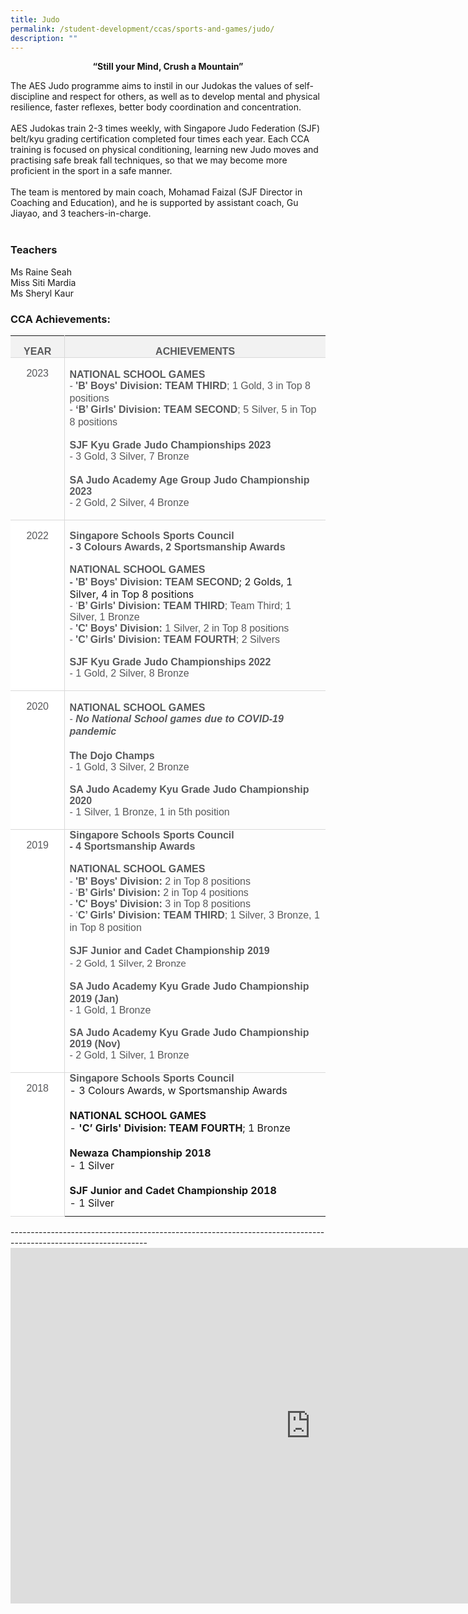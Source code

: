 ```yaml
---
title: Judo
permalink: /student-development/ccas/sports-and-games/judo/
description: ""
---
```

<p style="text-align:center;"><strong>“Still your Mind, Crush a Mountain”</strong></p>

The AES Judo programme aims to instil in our Judokas the values of self-discipline and respect for others, as well as to develop mental and physical resilience, faster reflexes, better body coordination and concentration.&nbsp;<br><br>
AES Judokas train 2-3 times weekly, with Singapore Judo Federation (SJF) belt/kyu grading certification completed four times each year. Each CCA training is focused on physical conditioning, learning new Judo moves and practising safe break fall techniques, so that we may become more proficient in the sport in a safe manner.&nbsp;<br><br>
The team is mentored by main coach, Mohamad Faizal (SJF Director in Coaching and Education), and he is supported by assistant coach, Gu Jiayao, and 3 teachers-in-charge.
<br><br>

### Teachers
Ms Raine Seah<br>
Miss Siti Mardia<br>
Ms Sheryl Kaur<br>



### CCA Achievements:
<table class="MsoTable15Grid3Accent3" border="0" cellspacing="0" cellpadding="0" style="border-collapse:collapse;border:none;mso-yfti-tbllook:1184;mso-padding-alt:
 0cm 5.4pt 0cm 5.4pt;mso-border-insideh:none;mso-border-insidev:none"><tbody><tr style="mso-yfti-irow:-1;mso-yfti-firstrow:yes;mso-yfti-lastfirstrow:yes;
  height:21.3pt"><td width="84" style="width:70.65pt;border-top:none;border-left:none;
  border-bottom:solid #D9D9D9 1.0pt;mso-border-bottom-themecolor:background1;
  mso-border-bottom-themeshade:217;border-right:solid #D9D9D9 1.0pt;mso-border-right-themecolor:
  background1;mso-border-right-themeshade:217;mso-border-bottom-alt:solid #D9D9D9 .5pt;
  mso-border-bottom-themecolor:background1;mso-border-bottom-themeshade:217;
  mso-border-right-alt:solid #D9D9D9 .5pt;mso-border-right-themecolor:background1;
  mso-border-right-themeshade:217;background:#F2F2F2;mso-background-themecolor:
  background1;mso-background-themeshade:242;padding:0cm 5.4pt 0cm 5.4pt;
  height:21.3pt"><p class="MsoNormal" align="center" style="margin-bottom:0cm;margin-bottom:.0001pt;
  text-align:center;line-height:normal;mso-yfti-cnfc:517"><b><span style="font-size:12.0pt;font-family:&quot;Arial&quot;,sans-serif;color:#58595B">YEAR</span></b></p></td><td width="483" style="width:468.0pt;border:none;border-bottom:solid #D9D9D9 1.0pt;
  mso-border-bottom-themecolor:background1;mso-border-bottom-themeshade:217;
  mso-border-left-alt:solid #D9D9D9 .5pt;mso-border-left-themecolor:background1;
  mso-border-left-themeshade:217;mso-border-left-alt:solid #D9D9D9 .5pt;
  mso-border-left-themecolor:background1;mso-border-left-themeshade:217;
  mso-border-bottom-alt:solid #D9D9D9 .5pt;mso-border-bottom-themecolor:background1;
  mso-border-bottom-themeshade:217;background:#F2F2F2;mso-background-themecolor:
  background1;mso-background-themeshade:242;padding:0cm 5.4pt 0cm 5.4pt;
  height:21.3pt"><p class="MsoNormal" align="center" style="margin-bottom:0cm;margin-bottom:.0001pt;
  text-align:center;line-height:normal;mso-yfti-cnfc:1"><b><span style="font-size:12.0pt;font-family:&quot;Arial&quot;,sans-serif;color:#58595B">ACHIEVEMENTS</span></b></p></td></tr><tr style="mso-yfti-irow:0"><td width="84" valign="top" style="width:70.65pt;border-top:none;border-left:
  none;border-bottom:solid #D9D9D9 1.0pt;mso-border-bottom-themecolor:background1;
  mso-border-bottom-themeshade:217;border-right:solid #D9D9D9 1.0pt;mso-border-right-themecolor:
  background1;mso-border-right-themeshade:217;mso-border-top-alt:solid #D9D9D9 .5pt;
  mso-border-top-themecolor:background1;mso-border-top-themeshade:217;
  mso-border-top-alt:solid #D9D9D9 .5pt;mso-border-top-themecolor:background1;
  mso-border-top-themeshade:217;mso-border-bottom-alt:solid #D9D9D9 .5pt;
  mso-border-bottom-themecolor:background1;mso-border-bottom-themeshade:217;
  mso-border-right-alt:solid #D9D9D9 .5pt;mso-border-right-themecolor:background1;
  mso-border-right-themeshade:217;padding:0cm 5.4pt 0cm 5.4pt"><p class="MsoNormal" align="center" style="margin-bottom:0cm;margin-bottom:.0001pt;
  text-align:center;line-height:normal;mso-yfti-cnfc:68"><span style="font-size:12.0pt;font-family:&quot;Arial&quot;,sans-serif;color:#58595B">2023</span></p></td><td width="483" valign="top" style="width:468.0pt;border:none;border-bottom:solid #D9D9D9 1.0pt;
  mso-border-bottom-themecolor:background1;mso-border-bottom-themeshade:217;
  mso-border-top-alt:solid #D9D9D9 .5pt;mso-border-top-themecolor:background1;
  mso-border-top-themeshade:217;mso-border-left-alt:solid #D9D9D9 .5pt;
  mso-border-left-themecolor:background1;mso-border-left-themeshade:217;
  mso-border-top-alt:solid #D9D9D9 .5pt;mso-border-top-themecolor:background1;
  mso-border-top-themeshade:217;mso-border-left-alt:solid #D9D9D9 .5pt;
  mso-border-left-themecolor:background1;mso-border-left-themeshade:217;
  mso-border-bottom-alt:solid #D9D9D9 .5pt;mso-border-bottom-themecolor:background1;
  mso-border-bottom-themeshade:217;padding:0cm 5.4pt 0cm 5.4pt"><p class="MsoNormal" style="margin-bottom:0cm;margin-bottom:.0001pt;line-height:
  normal;mso-yfti-cnfc:64"><b><span style="font-size:12.0pt;font-family:&quot;Arial&quot;,sans-serif;
  color:#58595B">NATIONAL SCHOOL GAMES</span></b><span style="font-size:12.0pt;
  font-family:&quot;Lato&quot;,serif;mso-bidi-font-family:Arial;color:#58595B"><br></span><span style="font-size:12.0pt;font-family:&quot;Arial&quot;,sans-serif;
  color:#58595B">- <b>'B' Boys' Division:</b> <b>TEAM THIRD</b>; 1 Gold, 3 in Top 8 positions</span><span style="font-size:12.0pt;font-family:&quot;Lato&quot;,serif;
  mso-bidi-font-family:Arial;color:#58595B"><br></span><span style="font-size:12.0pt;font-family:&quot;Arial&quot;,sans-serif;
  color:#58595B">- <b>‘B’ Girls' Division: TEAM SECOND</b>; 5 Silver, 5 in Top 8 positions</span><span style="font-size:12.0pt;font-family:&quot;Lato&quot;,serif;
  mso-bidi-font-family:Arial;color:#58595B"><br><br></span><b><span style="font-size:12.0pt;font-family:&quot;Arial&quot;,sans-serif;
  color:#58595B">SJF Kyu Grade Judo Championships 2023</span></b><br><span style="font-size:12.0pt;font-family:&quot;Arial&quot;,sans-serif;
  color:#58595B">- 3 Gold, 3 Silver, 7 Bronze</span>
	<br><br>
	<b><span style="font-size:12.0pt;font-family:&quot;Arial&quot;,sans-serif;
  color:#58595B">SA Judo Academy Age Group Judo Championship 2023</span></b><br><span style="font-size:12.0pt;font-family:&quot;Arial&quot;,sans-serif;
  color:#58595B">- 2 Gold, 2 Silver, 4 Bronze<br><br></span>
	</p></td></tr><tr style="mso-yfti-irow:1"><td width="84" valign="top" style="width:70.65pt;border-top:none;border-left:
  none;border-bottom:solid #D9D9D9 1.0pt;mso-border-bottom-themecolor:background1;
  mso-border-bottom-themeshade:217;border-right:solid #D9D9D9 1.0pt;mso-border-right-themecolor:
  background1;mso-border-right-themeshade:217;mso-border-top-alt:solid #D9D9D9 .5pt;
  mso-border-top-themecolor:background1;mso-border-top-themeshade:217;
  mso-border-top-alt:solid #D9D9D9 .5pt;mso-border-top-themecolor:background1;
  mso-border-top-themeshade:217;mso-border-bottom-alt:solid #D9D9D9 .5pt;
  mso-border-bottom-themecolor:background1;mso-border-bottom-themeshade:217;
  mso-border-right-alt:solid #D9D9D9 .5pt;mso-border-right-themecolor:background1;
  mso-border-right-themeshade:217;background:white;mso-background-themecolor:
  background1;padding:0cm 5.4pt 0cm 5.4pt">
		<p class="MsoNormal" align="center" style="margin-bottom:0cm;margin-bottom:.0001pt;
  text-align:center;line-height:normal;mso-yfti-cnfc:4"><span style="font-size:
  12.0pt;font-family:&quot;Arial&quot;,sans-serif;color:#58595B">2022</span></p></td><td width="483" valign="top" style="width:468.0pt;border:none;border-bottom:solid #D9D9D9 1.0pt;
  mso-border-bottom-themecolor:background1;mso-border-bottom-themeshade:217;
  mso-border-top-alt:solid #D9D9D9 .5pt;mso-border-top-themecolor:background1;
  mso-border-top-themeshade:217;mso-border-left-alt:solid #D9D9D9 .5pt;
  mso-border-left-themecolor:background1;mso-border-left-themeshade:217;
  mso-border-top-alt:solid #D9D9D9 .5pt;mso-border-top-themecolor:background1;
  mso-border-top-themeshade:217;mso-border-left-alt:solid #D9D9D9 .5pt;
  mso-border-left-themecolor:background1;mso-border-left-themeshade:217;
  mso-border-bottom-alt:solid #D9D9D9 .5pt;mso-border-bottom-themecolor:background1;
  mso-border-bottom-themeshade:217;padding:0cm 5.4pt 0cm 5.4pt"><p class="MsoNormal" style="margin-bottom:0cm;margin-bottom:.0001pt;line-height:
  normal"><b><span style="font-size:12.0pt;font-family:&quot;Arial&quot;,sans-serif;
  color:#58595B">Singapore Schools Sports Council<br>- 3 Colours Awards, 2 Sportsmanship Awards<br><br>NATIONAL SCHOOL GAMES<br>- 'B' Boys' Division: TEAM SECOND</span></b>; 2 Golds, 1 Silver, 4 in Top 8 positions<span style="font-size:12.0pt;font-family:&quot;Lato&quot;,serif;
  mso-bidi-font-family:Arial;color:#58595B"><br></span><span style="font-size:12.0pt;font-family:&quot;Arial&quot;,sans-serif;
  color:#58595B">- ‘<b>B’ Girls' Division: TEAM THIRD</b>; Team Third; 1 Silver, 1 Bronze<br>- <b>'C' Boys' Division:</b> 1 Silver, 2 in Top 8 positions<br>- <b>'C’ Girls' Division: TEAM FOURTH</b>; 2 Silvers
		<br><br>
		<b>SJF Kyu Grade Judo Championships 2022</b><br>
		- 1 Gold, 2 Silver, 8 Bronze<br><br></span></p></td></tr>
	<tr style="mso-yfti-irow:2"><td width="84" valign="top" style="width:70.65pt;border-top:none;border-left:
  none;border-bottom:solid #D9D9D9 1.0pt;mso-border-bottom-themecolor:background1;
  mso-border-bottom-themeshade:217;border-right:solid #D9D9D9 1.0pt;mso-border-right-themecolor:
  background1;mso-border-right-themeshade:217;mso-border-top-alt:solid #D9D9D9 .5pt;
  mso-border-top-themecolor:background1;mso-border-top-themeshade:217;
  mso-border-top-alt:solid #D9D9D9 .5pt;mso-border-top-themecolor:background1;
  mso-border-top-themeshade:217;mso-border-bottom-alt:solid #D9D9D9 .5pt;
  mso-border-bottom-themecolor:background1;mso-border-bottom-themeshade:217;
  mso-border-right-alt:solid #D9D9D9 .5pt;mso-border-right-themecolor:background1;
  mso-border-right-themeshade:217;background:white;mso-background-themecolor:
  background1;padding:0cm 5.4pt 0cm 5.4pt"><p class="MsoNormal" align="center" style="margin-bottom:0cm;margin-bottom:.0001pt;
  text-align:center;line-height:normal;mso-yfti-cnfc:68"><span style="font-size:12.0pt;font-family:&quot;Arial&quot;,sans-serif;color:#58595B">2020</span></p></td><td width="483" valign="top" style="width:468.0pt;border:none;border-bottom:solid #D9D9D9 1.0pt;
  mso-border-bottom-themecolor:background1;mso-border-bottom-themeshade:217;
  mso-border-top-alt:solid #D9D9D9 .5pt;mso-border-top-themecolor:background1;
  mso-border-top-themeshade:217;mso-border-left-alt:solid #D9D9D9 .5pt;
  mso-border-left-themecolor:background1;mso-border-left-themeshade:217;
  mso-border-top-alt:solid #D9D9D9 .5pt;mso-border-top-themecolor:background1;
  mso-border-top-themeshade:217;mso-border-left-alt:solid #D9D9D9 .5pt;
  mso-border-left-themecolor:background1;mso-border-left-themeshade:217;
  mso-border-bottom-alt:solid #D9D9D9 .5pt;mso-border-bottom-themecolor:background1;
  mso-border-bottom-themeshade:217;padding:0cm 5.4pt 0cm 5.4pt"><p class="MsoNormal" style="margin-bottom:0cm;margin-bottom:.0001pt;line-height:
  normal;mso-yfti-cnfc:64"><b><span style="font-size:12.0pt;font-family:&quot;Arial&quot;,sans-serif;
  color:#58595B">NATIONAL SCHOOL GAMES</span></b><span style="font-size:12.0pt;
  font-family:&quot;Lato&quot;,serif;mso-bidi-font-family:Arial;color:#58595B"><br></span><span style="font-size:12.0pt;font-family:&quot;Arial&quot;,sans-serif;
  color:#58595B">- <b><i>No National School games due to COVID-19 pandemic</i></b></span><span style="font-size:12.0pt;font-family:&quot;Lato&quot;,serif;mso-bidi-font-family:Arial;
  color:#58595B"><br><br></span><b><span style="font-size:12.0pt;font-family:&quot;Arial&quot;,sans-serif;
  color:#58595B">The Dojo Champs</span></b><b><span style="font-size:12.0pt;
  font-family:&quot;Lato&quot;,serif;mso-bidi-font-family:Arial;color:#58595B"><br></span></b><span style="font-size:12.0pt;font-family:&quot;Arial&quot;,sans-serif;
  color:#58595B">- 1 Gold, 3 Silver, 2 Bronze<br><br>
		<b>SA Judo Academy Kyu Grade Judo Championship 2020</b><br>
		- 1 Silver, 1 Bronze, 1 in 5th position<br><br></span></p></td></tr>
	<tr style="mso-yfti-irow:3"><td width="84" valign="top" style="width:70.65pt;border-top:none;border-left:
  none;border-bottom:solid #D9D9D9 1.0pt;mso-border-bottom-themecolor:background1;
  mso-border-bottom-themeshade:217;border-right:solid #D9D9D9 1.0pt;mso-border-right-themecolor:
  background1;mso-border-right-themeshade:217;mso-border-top-alt:solid #D9D9D9 .5pt;
  mso-border-top-themecolor:background1;mso-border-top-themeshade:217;
  mso-border-top-alt:solid #D9D9D9 .5pt;mso-border-top-themecolor:background1;
  mso-border-top-themeshade:217;mso-border-bottom-alt:solid #D9D9D9 .5pt;
  mso-border-bottom-themecolor:background1;mso-border-bottom-themeshade:217;
  mso-border-right-alt:solid #D9D9D9 .5pt;mso-border-right-themecolor:background1;
  mso-border-right-themeshade:217;background:white;mso-background-themecolor:
  background1;padding:0cm 5.4pt 0cm 5.4pt"><p class="MsoNormal" align="center" style="margin-bottom:0cm;margin-bottom:.0001pt;
  text-align:center;line-height:normal;mso-yfti-cnfc:4"><span style="font-size:
  12.0pt;font-family:&quot;Arial&quot;,sans-serif;color:#58595B">2019</span></p></td><td width="483" valign="top" style="width:468.0pt;border:none;border-bottom:solid #D9D9D9 1.0pt;
  mso-border-bottom-themecolor:background1;mso-border-bottom-themeshade:217;
  mso-border-top-alt:solid #D9D9D9 .5pt;mso-border-top-themecolor:background1;
  mso-border-top-themeshade:217;mso-border-left-alt:solid #D9D9D9 .5pt;
  mso-border-left-themecolor:background1;mso-border-left-themeshade:217;
  mso-border-top-alt:solid #D9D9D9 .5pt;mso-border-top-themecolor:background1;
  mso-border-top-themeshade:217;mso-border-left-alt:solid #D9D9D9 .5pt;
  mso-border-left-themecolor:background1;mso-border-left-themeshade:217;
  mso-border-bottom-alt:solid #D9D9D9 .5pt;mso-border-bottom-themecolor:background1;
  mso-border-bottom-themeshade:217;padding:0cm 5.4pt 0cm 5.4pt"><p style="margin-top:0cm;margin-right:0cm;margin-bottom:8.0pt;margin-left:
  0cm;text-align:justify;text-justify:inter-ideograph"><b><span style="font-family:&quot;Arial&quot;,sans-serif;mso-fareast-font-family:DengXian;
  mso-fareast-theme-font:minor-fareast;color:#58595B">Singapore Schools Sports Council<br>- 4 Sportsmanship Awards
		<span style="font-size:12.0pt;font-family:&quot;Arial&quot;,sans-serif;
  color:#58595B">&nbsp;</span></span></b></p><p class="MsoNormal" style="margin-bottom:0cm;margin-bottom:.0001pt;line-height:
  normal"><b><span style="font-size:12.0pt;font-family:&quot;Arial&quot;,sans-serif;
  color:#58595B">NATIONAL SCHOOL GAMES</span></b><span style="font-size:12.0pt;
  font-family:&quot;Lato&quot;,serif;mso-bidi-font-family:Arial;color:#58595B"><br></span><span style="font-size:12.0pt;font-family:&quot;Arial&quot;,sans-serif;
  color:#58595B">- <b>'B' Boys' Division: </b>2 in Top 8 positions</span><span style="font-size:12.0pt;font-family:&quot;Lato&quot;,serif;mso-bidi-font-family:Arial;
  color:#58595B"><br></span><span style="font-size:12.0pt;font-family:&quot;Arial&quot;,sans-serif;
  color:#58595B">
		- ‘<b>B’ Girls' Division: </b>2 in Top 4 positions<br>- <b>'C' Boys' Division: </b>3 in Top 8 positions<br>
		- ‘<b>C’ Girls' Division: TEAM THIRD</b>; 1 Silver, 3 Bronze, 1 in Top 8 position</span><span style="font-size:12.0pt;font-family:&quot;Lato&quot;,serif;
  mso-bidi-font-family:Arial;color:#58595B"><br style="mso-special-character:
  line-break">
		<br><b><span style="font-size:12.0pt;font-family:&quot;Arial&quot;,sans-serif;
  color:#58595B">SJF Junior and Cadet Championship 2019</span></b>
		<br>- 2 Gold, 1 Silver, 2 Bronze</span>
		<br><br><b><span style="font-size:12.0pt;font-family:&quot;Arial&quot;,sans-serif;
  color:#58595B">SA Judo Academy Kyu Grade Judo Championship 2019 (Jan)</span></b><b><span style="font-size:12.0pt;font-family:&quot;Lato&quot;,serif;mso-bidi-font-family:Arial;
  color:#58595B"><br></span></b><span style="font-size:12.0pt;font-family:&quot;Arial&quot;,sans-serif;
  color:#58595B">- 1 Gold, 1 Bronze<br><br>
		<b>SA Judo Academy Kyu Grade Judo Championship 2019 (Nov)</b><br>- 2 Gold, 1 Silver, 1 Bronze<br><br></span></p></td></tr>
	<tr style="mso-yfti-irow:4;mso-yfti-lastrow:yes"><td width="84" valign="top" style="width:70.65pt;border-top:none;border-left:
  none;border-bottom:solid #D9D9D9 1.0pt;mso-border-bottom-themecolor:background1;
  mso-border-bottom-themeshade:217;border-right:solid #D9D9D9 1.0pt;mso-border-right-themecolor:
  background1;mso-border-right-themeshade:217;mso-border-top-alt:solid #D9D9D9 .5pt;
  mso-border-top-themecolor:background1;mso-border-top-themeshade:217;
  mso-border-top-alt:solid #D9D9D9 .5pt;mso-border-top-themecolor:background1;
  mso-border-top-themeshade:217;mso-border-bottom-alt:solid #D9D9D9 .5pt;
  mso-border-bottom-themecolor:background1;mso-border-bottom-themeshade:217;
  mso-border-right-alt:solid #D9D9D9 .5pt;mso-border-right-themecolor:background1;
  mso-border-right-themeshade:217;background:white;mso-background-themecolor:
  background1;padding:0cm 5.4pt 0cm 5.4pt"><p class="MsoNormal" align="center" style="margin-bottom:0cm;margin-bottom:.0001pt;
  text-align:center;line-height:normal;mso-yfti-cnfc:68"><span style="font-size:12.0pt;font-family:&quot;Arial&quot;,sans-serif;color:#58595B">2018</span></p></td><td width="483" valign="top" style="width:468.0pt;border:none;mso-border-top-alt:
  solid #D9D9D9 .5pt;mso-border-top-themecolor:background1;mso-border-top-themeshade:
  217;mso-border-left-alt:solid #D9D9D9 .5pt;mso-border-left-themecolor:background1;
  mso-border-left-themeshade:217;padding:0cm 5.4pt 0cm 5.4pt"><p style="margin-top:0cm;margin-right:0cm;margin-bottom:8.0pt;margin-left:
  0cm;text-align:justify;text-justify:inter-ideograph;mso-yfti-cnfc:64"><b><span style="font-family:&quot;Arial&quot;,sans-serif;mso-fareast-font-family:DengXian;
		mso-fareast-theme-font:minor-fareast;color:#58595B">Singapore Schools Sports Council</span></b><br>- 3 Colours Awards, w Sportsmanship Awards<br><br><b>NATIONAL SCHOOL GAMES</b><br>- <b>'C’ Girls' Division: TEAM FOURTH</b>; 1 Bronze<br><br>
		<b>Newaza Championship 2018</b><br>- 1 Silver<br><br>
		<b>SJF Junior and Cadet Championship 2018</b><br>
		- 1 Silver</p></td></tr></tbody></table>
----------------------------------------------------------------------------------------------------------------

<iframe src="https://docs.google.com/presentation/d/e/2PACX-1vT7uAbcwbwk2TzYZUVFYJ43Znznqf8n1NiR5bCBXFUBOp6oB2_2fJN4-IRq7esbCGzTFfJjnw92YbgO/embed?start=true&amp;loop=true&amp;delayms=10000" frameborder="0" width="960" height="569" allowfullscreen="true"></iframe>